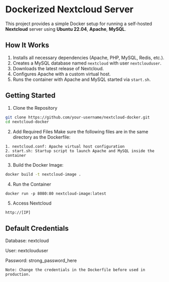 # Dockerized Nextcloud Server
This project provides a simple Docker setup for running a self-hosted **Nextcloud** server using **Ubuntu 22.04**, **Apache**, **MySQL**.

## How It Works
1. Installs all necessary dependencies (Apache, PHP, MySQL, Redis, etc.).
2. Creates a MySQL database named `nextcloud` with user `nextclouduser`.
3. Downloads the latest release of Nextcloud.
4. Configures Apache with a custom virtual host.
5. Runs the container with Apache and MySQL started via `start.sh`.

## Getting Started
1. Clone the Repository
```bash
git clone https://github.com/your-username/nextcloud-docker.git
cd nextcloud-docker
```
2. Add Required Files
Make sure the following files are in the same directory as the Dockerfile:
```
1. nextcloud.conf: Apache virtual host configuration
2. start.sh: Startup script to launch Apache and MySQL inside the container
```
3. Build the Docker Image:
```bash
docker build -t nextcloud-image .
```
4. Run the Container
```
docker run -p 8080:80 nextcloud-image:latest
```
5. Access Nextcloud
```
http://[IP]
```

## Default Credentials
Database: nextcloud

User: nextclouduser

Password: strong_password_here

```Note: Change the credentials in the Dockerfile before used in production.```


